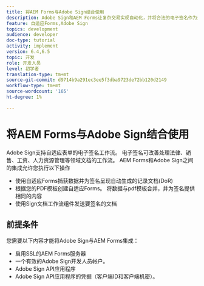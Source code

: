 ```yaml
---
title: 将AEM Forms与Adobe Sign结合使用
description: Adobe Sign和AEM Forms让复杂交易实现自动化，并将合法的电子签名作为无缝数字体验的一部分。
feature: 自适应Forms,Adobe Sign
topics: development
audience: developer
doc-type: tutorial
activity: implement
version: 6.4,6.5
topic: 开发
role: 开发人员
level: 初学者
translation-type: tm+mt
source-git-commit: d9714b9a291ec3ee5f3dba9723de72bb120d2149
workflow-type: tm+mt
source-wordcount: '165'
ht-degree: 1%

---
```


# 将AEM Forms与Adobe Sign结合使用

Adobe Sign支持自适应表单的电子签名工作流。 电子签名可改善处理法律、销售、工资、人力资源管理等领域文档的工作流。
AEM Forms和Adobe Sign之间的集成允许您执行以下操作

* 使用自适应Forms捕获数据并为签名呈现自动生成的记录文档(DoR)
* 根据您的PDF模板创建自适应Forms。 将数据与pdf模板合并，并为签名提供相同的内容
* 使用Sign文档工作流组件发送要签名的文档

## 前提条件

您需要以下内容才能将Adobe Sign与AEM Forms集成：

* 启用SSL的AEM Forms服务器
* 一个有效的Adobe Sign开发人员帐户。
* Adobe Sign API应用程序
* Adobe Sign API应用程序的凭据（客户端ID和客户端机密）。

